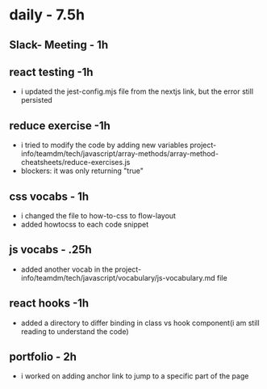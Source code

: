 # daily - 7.5h

## Slack- Meeting - 1h

## react testing -1h
* i updated the jest-config.mjs file from the nextjs link, but the error still persisted
  
## reduce exercise -1h
* i tried to modify the code by adding new variables project-info/teamdm/tech/javascript/array-methods/array-method-cheatsheets/reduce-exercises.js
* blockers: it was only returning "true"

## css vocabs - 1h
* i changed the file to how-to-css to flow-layout
* added howtocss to each code snippet

## js vocabs - .25h
* added another vocab in the project-info/teamdm/tech/javascript/vocabulary/js-vocabulary.md file

## react hooks -1h
* added a directory to differ binding in class vs hook component(i am still reading to understand the code)

## portfolio - 2h
* i worked on adding anchor link to jump to a specific part of the page
